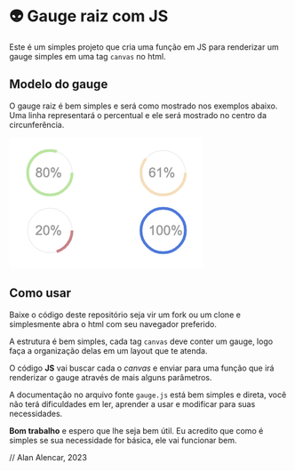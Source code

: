 # 👽 Gauge raiz com JS

Este é um simples projeto que cria uma função em JS para renderizar um gauge simples em uma tag `canvas` no html.

## Modelo do gauge

O gauge raiz é bem simples e será como mostrado nos exemplos abaixo. Uma linha representará o percentual e ele será mostrado no centro da circunferência.

![Modelo do Gauge](gauge.png)
## Como usar

Baixe o código deste repositório seja vir um fork ou um clone e simplesmente abra o html com seu navegador preferido.

A estrutura é bem simples, cada tag `canvas` deve conter um gauge, logo faça a organização delas em um layout que te atenda.

O código __JS__ vai buscar cada o _canvas_ e enviar para uma função que irá renderizar o gauge através de mais alguns parâmetros.

A documentação no arquivo fonte `gauge.js` está bem simples e direta, você não terá dificuldades em ler, aprender a usar e modificar para suas necessidades.

__Bom trabalho__ e espero que lhe seja bem útil. Eu acredito que como é simples se sua necessidade for básica, ele vai funcionar bem.

// Alan Alencar, 2023